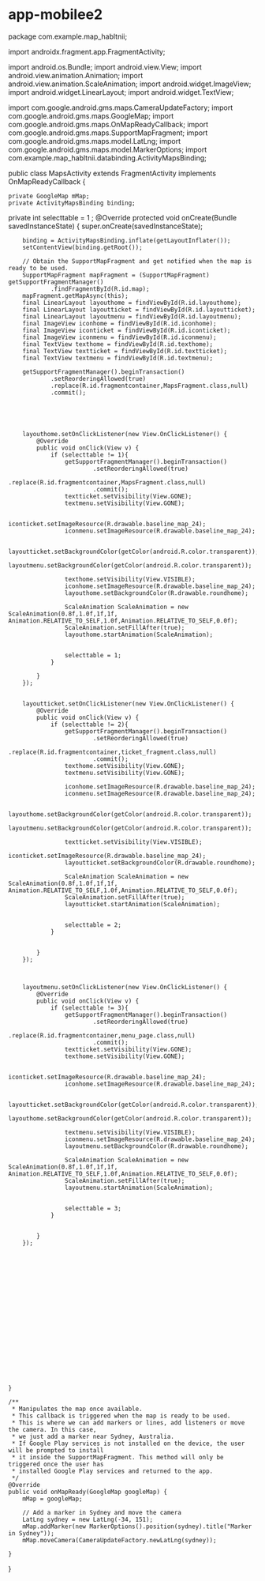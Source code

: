 # app-mobilee2

package com.example.map_habltnii;

import androidx.fragment.app.FragmentActivity;

import android.os.Bundle;
import android.view.View;
import android.view.animation.Animation;
import android.view.animation.ScaleAnimation;
import android.widget.ImageView;
import android.widget.LinearLayout;
import android.widget.TextView;

import com.google.android.gms.maps.CameraUpdateFactory;
import com.google.android.gms.maps.GoogleMap;
import com.google.android.gms.maps.OnMapReadyCallback;
import com.google.android.gms.maps.SupportMapFragment;
import com.google.android.gms.maps.model.LatLng;
import com.google.android.gms.maps.model.MarkerOptions;
import com.example.map_habltnii.databinding.ActivityMapsBinding;

public class MapsActivity extends FragmentActivity implements OnMapReadyCallback {

    private GoogleMap mMap;
    private ActivityMapsBinding binding;
private int selecttable = 1 ;
    @Override
    protected void onCreate(Bundle savedInstanceState) {
        super.onCreate(savedInstanceState);

        binding = ActivityMapsBinding.inflate(getLayoutInflater());
        setContentView(binding.getRoot());

        // Obtain the SupportMapFragment and get notified when the map is ready to be used.
        SupportMapFragment mapFragment = (SupportMapFragment) getSupportFragmentManager()
                .findFragmentById(R.id.map);
        mapFragment.getMapAsync(this);
        final LinearLayout layouthome = findViewById(R.id.layouthome);
        final LinearLayout layoutticket = findViewById(R.id.layoutticket);
        final LinearLayout layoutmenu = findViewById(R.id.layoutmenu);
        final ImageView iconhome = findViewById(R.id.iconhome);
        final ImageView iconticket = findViewById(R.id.iconticket);
        final ImageView iconmenu = findViewById(R.id.iconmenu);
        final TextView texthome = findViewById(R.id.texthome);
        final TextView textticket = findViewById(R.id.textticket);
        final TextView textmenu = findViewById(R.id.textmenu);

        getSupportFragmentManager().beginTransaction()
                .setReorderingAllowed(true)
                .replace(R.id.fragmentcontainer,MapsFragment.class,null)
                .commit();





        layouthome.setOnClickListener(new View.OnClickListener() {
            @Override
            public void onClick(View v) {
                if (selecttable != 1){
                    getSupportFragmentManager().beginTransaction()
                            .setReorderingAllowed(true)
                            .replace(R.id.fragmentcontainer,MapsFragment.class,null)
                            .commit();
                    textticket.setVisibility(View.GONE);
                    textmenu.setVisibility(View.GONE);

                    iconticket.setImageResource(R.drawable.baseline_map_24);
                    iconmenu.setImageResource(R.drawable.baseline_map_24);

                    layoutticket.setBackgroundColor(getColor(android.R.color.transparent));
                    layoutmenu.setBackgroundColor(getColor(android.R.color.transparent));

                    texthome.setVisibility(View.VISIBLE);
                    iconhome.setImageResource(R.drawable.baseline_map_24);
                    layouthome.setBackgroundColor(R.drawable.roundhome);

                    ScaleAnimation ScaleAnimation = new ScaleAnimation(0.8f,1.0f,1f,1f, Animation.RELATIVE_TO_SELF,1.0f,Animation.RELATIVE_TO_SELF,0.0f);
                    ScaleAnimation.setFillAfter(true);
                    layouthome.startAnimation(ScaleAnimation);


                    selecttable = 1;
                }

            }
        });


        layoutticket.setOnClickListener(new View.OnClickListener() {
            @Override
            public void onClick(View v) {
                if (selecttable != 2){
                    getSupportFragmentManager().beginTransaction()
                            .setReorderingAllowed(true)
                            .replace(R.id.fragmentcontainer,ticket_fragment.class,null)
                            .commit();
                    texthome.setVisibility(View.GONE);
                    textmenu.setVisibility(View.GONE);

                    iconhome.setImageResource(R.drawable.baseline_map_24);
                    iconmenu.setImageResource(R.drawable.baseline_map_24);

                    layouthome.setBackgroundColor(getColor(android.R.color.transparent));
                    layoutmenu.setBackgroundColor(getColor(android.R.color.transparent));

                    textticket.setVisibility(View.VISIBLE);
                    iconticket.setImageResource(R.drawable.baseline_map_24);
                    layoutticket.setBackgroundColor(R.drawable.roundhome);

                    ScaleAnimation ScaleAnimation = new ScaleAnimation(0.8f,1.0f,1f,1f, Animation.RELATIVE_TO_SELF,1.0f,Animation.RELATIVE_TO_SELF,0.0f);
                    ScaleAnimation.setFillAfter(true);
                    layoutticket.startAnimation(ScaleAnimation);


                    selecttable = 2;
                }


            }
        });



        layoutmenu.setOnClickListener(new View.OnClickListener() {
            @Override
            public void onClick(View v) {
                if (selecttable != 3){
                    getSupportFragmentManager().beginTransaction()
                            .setReorderingAllowed(true)
                            .replace(R.id.fragmentcontainer,menu_page.class,null)
                            .commit();
                    textticket.setVisibility(View.GONE);
                    texthome.setVisibility(View.GONE);

                    iconticket.setImageResource(R.drawable.baseline_map_24);
                    iconhome.setImageResource(R.drawable.baseline_map_24);

                    layoutticket.setBackgroundColor(getColor(android.R.color.transparent));
                    layouthome.setBackgroundColor(getColor(android.R.color.transparent));

                    textmenu.setVisibility(View.VISIBLE);
                    iconmenu.setImageResource(R.drawable.baseline_map_24);
                    layoutmenu.setBackgroundColor(R.drawable.roundhome);

                    ScaleAnimation ScaleAnimation = new ScaleAnimation(0.8f,1.0f,1f,1f, Animation.RELATIVE_TO_SELF,1.0f,Animation.RELATIVE_TO_SELF,0.0f);
                    ScaleAnimation.setFillAfter(true);
                    layoutmenu.startAnimation(ScaleAnimation);


                    selecttable = 3;
                }


            }
        });




















    }

    /**
     * Manipulates the map once available.
     * This callback is triggered when the map is ready to be used.
     * This is where we can add markers or lines, add listeners or move the camera. In this case,
     * we just add a marker near Sydney, Australia.
     * If Google Play services is not installed on the device, the user will be prompted to install
     * it inside the SupportMapFragment. This method will only be triggered once the user has
     * installed Google Play services and returned to the app.
     */
    @Override
    public void onMapReady(GoogleMap googleMap) {
        mMap = googleMap;

        // Add a marker in Sydney and move the camera
        LatLng sydney = new LatLng(-34, 151);
        mMap.addMarker(new MarkerOptions().position(sydney).title("Marker in Sydney"));
        mMap.moveCamera(CameraUpdateFactory.newLatLng(sydney));

    }
}
